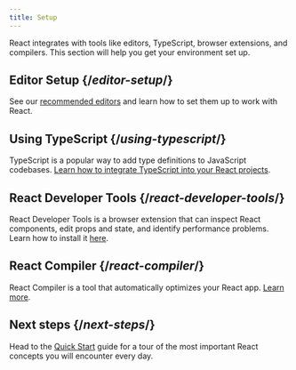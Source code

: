 ```yaml
---
title: Setup
---
```

<Intro>


React integrates with tools like editors, TypeScript, browser extensions, and compilers. This section will help you get your environment set up.


</Intro>

## Editor Setup {/*editor-setup*/}

See our [recommended editors](/learn/editor-setup) and learn how to set them up to work with React.

## Using TypeScript {/*using-typescript*/}

TypeScript is a popular way to add type definitions to JavaScript codebases. [Learn how to integrate TypeScript into your React projects](/learn/typescript).

## React Developer Tools {/*react-developer-tools*/}

React Developer Tools is a browser extension that can inspect React components, edit props and state, and identify performance problems. Learn how to install it [here](learn/react-developer-tools).

## React Compiler {/*react-compiler*/}

React Compiler is a tool that automatically optimizes your React app. [Learn more](/learn/react-compiler).

## Next steps {/*next-steps*/}

Head to the [Quick Start](/learn) guide for a tour of the most important React concepts you will encounter every day.

